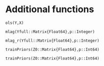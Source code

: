 # Additional functions

```@docs
ols(Y,X)
```

```@docs
mlag(Yfull::Matrix{Float64},p::Integer)
```

```@docs
mlag_r(Yfull::Matrix{Float64},p::Integer)
```


```@docs
trainPriors(Z0::Matrix{Float64},p::Int64)
```

```@percentile_mat
trainPriors(Z0::Matrix{Float64},p::Int64)
```